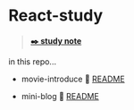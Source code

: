 # React-study

> [**✒️ study note**]()

in this repo...

- movie-introduce 🔗 [README]()

- mini-blog 🔗 [README](https://github.com/itso-wavy/React-study/tree/main/mini-blog)
